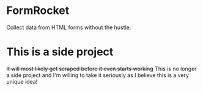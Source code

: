 # FormRocket 
Collect data from HTML forms without the hustle. 

# This is a side project
~~It will most likely get scraped before it even starts working~~
This is no longer a side project and I'm willing to take it seriously as I believe this is a very unique idea!
